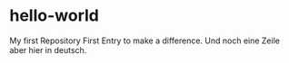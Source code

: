 # hello-world
My first Repository
First Entry to make a difference.
Und noch eine Zeile aber hier in deutsch.
